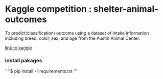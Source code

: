 # Kaggle competition : shelter-animal-outcomes
To predict(classification) outcome using a dataset of intake information including breed, color, sex, and age from the Austin Animal Center.

[link to kaggle](https://www.kaggle.com/c/shelter-animal-outcomes)

### install pakages
'''
$ pip install -r requirements.txt
'''

